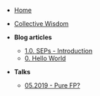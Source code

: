 * [Home](/)
* [Collective Wisdom](https://blog.jules-ivanic.com/collective_wisdom.html)

* **Blog articles**
  * [1.0. SEPs - Introduction](articles/seps_introduction.md)
  * [0. Hello World](articles/hello_world.md)

* **Talks**
  * [05.2019 - Pure FP?](talks/pure_fp.md)
